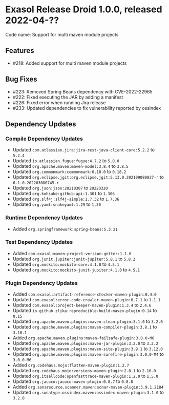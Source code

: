 # Exasol Release Droid 1.0.0, released 2022-04-??

Code name: Support for multi maven module projects

## Features

* #218: Added support for multi maven module projects

## Bug Fixes

* #223: Removed Spring Beans dependency with CVE-2022-22965
* #222: Fixed executing the JAR by adding a manifest
* #226: Fixed error when running Jira release
* #233: Updated dependencies to fix vulnerability reported by ossindex  

## Dependency Updates

### Compile Dependency Updates

* Updated `com.atlassian.jira:jira-rest-java-client-core:5.2.2` to `5.2.4`
* Updated `io.atlassian.fugue:fugue:4.7.2` to `5.0.0`
* Updated `org.apache.maven:maven-model:3.8.4` to `3.8.5`
* Updated `org.commonmark:commonmark:0.18.0` to `0.18.2`
* Updated `org.eclipse.jgit:org.eclipse.jgit:5.13.0.202109080827-r` to `6.1.0.202203080745-r`
* Updated `org.json:json:20210307` to `20220320`
* Updated `org.kohsuke:github-api:1.301` to `1.306`
* Updated `org.slf4j:slf4j-simple:1.7.32` to `1.7.36`
* Updated `org.yaml:snakeyaml:1.29` to `1.30`

### Runtime Dependency Updates

* Added `org.springframework:spring-beans:5.3.21`

### Test Dependency Updates

* Added `com.exasol:maven-project-version-getter:1.1.0`
* Updated `org.junit.jupiter:junit-jupiter:5.8.1` to `5.8.2`
* Updated `org.mockito:mockito-core:4.1.0` to `4.5.1`
* Updated `org.mockito:mockito-junit-jupiter:4.1.0` to `4.5.1`

### Plugin Dependency Updates

* Added `com.exasol:artifact-reference-checker-maven-plugin:0.4.0`
* Updated `com.exasol:error-code-crawler-maven-plugin:0.7.1` to `1.1.1`
* Updated `com.exasol:project-keeper-maven-plugin:1.3.4` to `2.4.6`
* Updated `io.github.zlika:reproducible-build-maven-plugin:0.14` to `0.15`
* Updated `org.apache.maven.plugins:maven-clean-plugin:3.1.0` to `3.2.0`
* Updated `org.apache.maven.plugins:maven-compiler-plugin:3.8.1` to `3.10.1`
* Added `org.apache.maven.plugins:maven-failsafe-plugin:3.0.0-M6`
* Updated `org.apache.maven.plugins:maven-jar-plugin:3.2.0` to `3.2.2`
* Updated `org.apache.maven.plugins:maven-site-plugin:3.9.1` to `3.12.0`
* Updated `org.apache.maven.plugins:maven-surefire-plugin:3.0.0-M4` to `3.0.0-M6`
* Added `org.codehaus.mojo:flatten-maven-plugin:1.2.7`
* Updated `org.codehaus.mojo:versions-maven-plugin:2.8.1` to `2.10.0`
* Updated `org.itsallcode:openfasttrace-maven-plugin:1.2.0` to `1.5.0`
* Updated `org.jacoco:jacoco-maven-plugin:0.8.7` to `0.8.8`
* Added `org.sonarsource.scanner.maven:sonar-maven-plugin:3.9.1.2184`
* Updated `org.sonatype.ossindex.maven:ossindex-maven-plugin:3.1.0` to `3.2.0`
